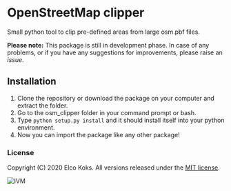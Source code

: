 # OpenStreetMap clipper
Small python tool to clip pre-defined areas from large osm.pbf files. 

**Please note:** This package is still in development phase. In case of any problems, or if you have any suggestions for improvements, please raise an *issue*. 

## Installation

1. Clone the repository or download the package on your computer and extract the folder.
2. Go to the osm_clipper folder in your command prompt or bash.
3. Type ``python setup.py install`` and it should install itself into your python environment.
4. Now you can import the package like any other package!

### License
Copyright (C) 2020 Elco Koks. All versions released under the [MIT license](LICENSE).


![IVM](http://ivm.vu.nl/en/Images/IVM_logo_rgb2_tcm234-851594.svg)